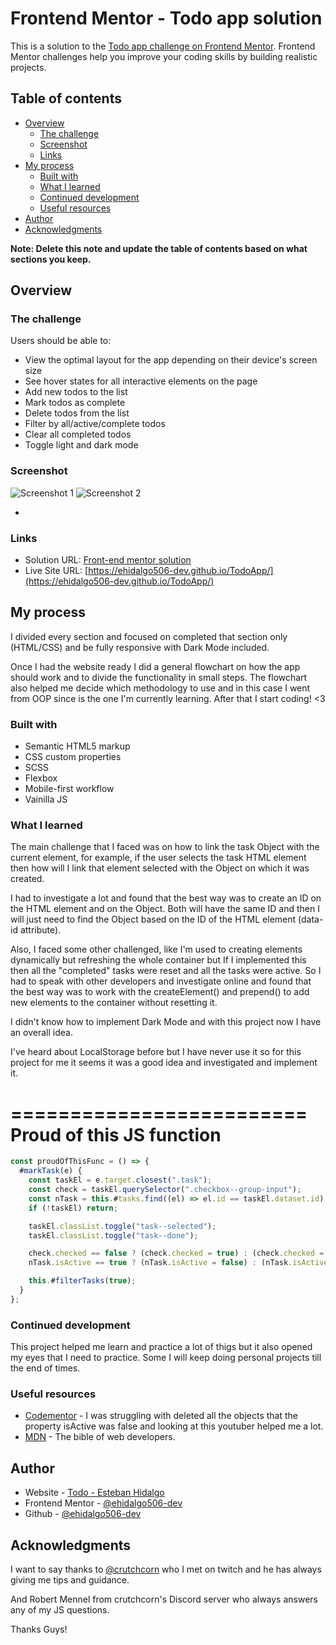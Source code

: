 # Frontend Mentor - Todo app solution

This is a solution to the [Todo app challenge on Frontend Mentor](https://www.frontendmentor.io/challenges/todo-app-Su1_KokOW). Frontend Mentor challenges help you improve your coding skills by building realistic projects.

## Table of contents

- [Overview](#overview)
  - [The challenge](#the-challenge)
  - [Screenshot](#screenshot)
  - [Links](#links)
- [My process](#my-process)
  - [Built with](#built-with)
  - [What I learned](#what-i-learned)
  - [Continued development](#continued-development)
  - [Useful resources](#useful-resources)
- [Author](#author)
- [Acknowledgments](#acknowledgments)

**Note: Delete this note and update the table of contents based on what sections you keep.**

## Overview

### The challenge

Users should be able to:

- View the optimal layout for the app depending on their device's screen size
- See hover states for all interactive elements on the page
- Add new todos to the list
- Mark todos as complete
- Delete todos from the list
- Filter by all/active/complete todos
- Clear all completed todos
- Toggle light and dark mode

### Screenshot

![Screenshot 1](images/screenshot.png)
![Screenshot 2](images/screenshot2.png)

-

### Links

- Solution URL: [Front-end mentor solution](https://www.frontendmentor.io/challenges/todo-app-Su1_KokOW/hub/mobile-first-design-scss-vainillajs-html-css-Bdg8tddPE)
- Live Site URL: [https://ehidalgo506-dev.github.io/TodoApp/](https://ehidalgo506-dev.github.io/TodoApp/)

## My process

I divided every section and focused on completed that section only (HTML/CSS) and be fully responsive with Dark Mode included.

Once I had the website ready I did a general flowchart on how the app should work and to divide the functionality in small steps. The flowchart also helped me decide which methodology to use and in this case I went from OOP since is the one I'm currently learning. After that I start coding! <3

### Built with

- Semantic HTML5 markup
- CSS custom properties
- SCSS
- Flexbox
- Mobile-first workflow
- Vainilla JS

### What I learned

The main challenge that I faced was on how to link the task Object with the current element, for example, if the user selects the task HTML element then how will I link that element selected with the Object on which it was created.

I had to investigate a lot and found that the best way was to create an ID on the HTML element and on the Object. Both will have the same ID and then I will just need to find the Object based on the ID of the HTML element (data-id attribute).

Also, I faced some other challenged, like I'm used to creating elements dynamically but refreshing the whole container but If I implemented this then all the "completed" tasks were reset and all the tasks were active. So I had to speak with other developers and investigate online and found that the best way was to work with the createElement() and prepend() to add new elements to the container without resetting it.

I didn't know how to implement Dark Mode and with this project now I have an overall idea.

I've heard about LocalStorage before but I have never use it so for this project for me it seems it was a good idea and investigated and implement it.

=========================
Proud of this JS function
=========================

```js
const proudOfThisFunc = () => {
  #markTask(e) {
    const taskEl = e.target.closest(".task");
    const check = taskEl.querySelector(".checkbox--group-input");
    const nTask = this.#tasks.find((el) => el.id == taskEl.dataset.id);
    if (!taskEl) return;

    taskEl.classList.toggle("task--selected");
    taskEl.classList.toggle("task--done");

    check.checked == false ? (check.checked = true) : (check.checked = false);
    nTask.isActive == true ? (nTask.isActive = false) : (nTask.isActive = true);

    this.#filterTasks(true);
  }
};
```

### Continued development

This project helped me learn and practice a lot of thigs but it also opened my eyes that I need to practice. Some I will keep doing personal projects till the end of times.

### Useful resources

- [Codementor](https://www.youtube.com/watch?v=P69ItyngM-0&t=188s&ab_channel=Codementor) - I was struggling with deleted all the objects that the property isActive was false and looking at this youtuber helped me a lot.
- [MDN](https://developer.mozilla.org/en-US/) - The bible of web developers.

## Author

- Website - [Todo - Esteban Hidalgo](https://www.your-site.com)
- Frontend Mentor - [@ehidalgo506-dev](https://www.frontendmentor.io/profile/@ehidalgo506-dev)
- Github - [@ehidalgo506-dev](https://github.com/ehidalgo506-dev)

## Acknowledgments

I want to say thanks to [@crutchcorn](https://www.twitch.tv/crutchcorn) who I met on twitch and he has always giving me tips and guidance.

And Robert Mennel from crutchcorn's Discord server who always answers any of my JS questions.

Thanks Guys!
